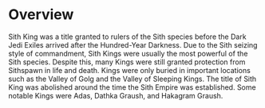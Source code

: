 # Overview

Sith King was a title granted to rulers of the Sith species before the Dark Jedi Exiles arrived after the Hundred-Year Darkness.
Due to the Sith seizing style of commandment, Sith Kings were usually the most powerful of the Sith species.
Despite this, many Kings were still granted protection from Sithspawn in life and death.
Kings were only buried in important locations such as the Valley of Golg and the Valley of Sleeping Kings.
The title of Sith King was abolished around the time the Sith Empire was established.
Some notable Kings were Adas, Dathka Graush, and Hakagram Graush.
